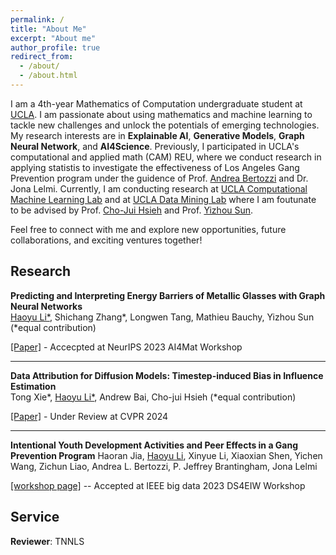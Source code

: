 ```yaml
---
permalink: /
title: "About Me"
excerpt: "About me"
author_profile: true
redirect_from: 
  - /about/
  - /about.html
---
```


I am a 4th-year Mathematics of Computation undergraduate student at [UCLA](https://www.ucla.edu/). I am passionate about using mathematics and machine learning to tackle new challenges and unlock the potentials of emerging technologies. My research interests are in **Explainable AI**, **Generative Models**, **Graph Neural Network**, and **AI4Science**. Previously, I participated in UCLA's computational and applied math (CAM) REU, where we conduct research in applying statistis to investigate the effectiveness of Los Angeles Gang Prevention program under the guidence of Prof. [Andrea Bertozzi](https://www.math.ucla.edu/~bertozzi/) and Dr. Jona Lelmi. Currently, I am conducting research at [UCLA Computational Machine Learning Lab](https://sites.google.com/view/chohsieh-research/home) and at [UCLA Data Mining Lab](https://ucla-dm.github.io/DM_website/) where I am foutunate to be advised by Prof. [Cho-Jui Hsieh](https://web.cs.ucla.edu/~chohsieh/) and Prof. [Yizhou Sun](https://web.cs.ucla.edu/~yzsun/). 

Feel free to connect with me and explore new opportunities, future collaborations, and exciting ventures together!



## Research

**Predicting and Interpreting Energy Barriers of Metallic Glasses with Graph Neural Networks**  
<ins>Haoyu Li\*</ins>, Shichang Zhang\*, Longwen Tang, Mathieu Bauchy, Yizhou Sun (*equal contribution)

[[Paper]](https://arxiv.org/abs/2401.08627) - Accecpted at NeurIPS 2023 AI4Mat Workshop

---

**Data Attribution for Diffusion Models: Timestep-induced Bias in Influence Estimation**  
Tong Xie\*, <ins>Haoyu Li\*</ins>, Andrew Bai, Cho-jui Hsieh (*equal contribution)

[[Paper]](https://arxiv.org/abs/2401.09031) - Under Review at CVPR 2024

---

**Intentional Youth Development Activities and Peer Effects in a Gang Prevention Program**
Haoran Jia, <ins>Haoyu Li</ins>, Xinyue Li, Xiaoxian Shen, Yichen Wang, Zichun Liao, Andrea L. Bertozzi, P. Jeffrey Brantingham, Jona Lelmi

[[workshop page]](https://dbdmg.polito.it/ds4eiw-2023/index.php/accepted-papers) -- Accepted at IEEE big data 2023 DS4EIW Workshop

## Service

**Reviewer**: TNNLS
